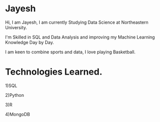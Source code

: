 # Jayesh

Hi, I am Jayesh, I am currently Studying Data Science at Northeastern University.

I'm Skilled in SQL and Data Analysis and improving my Machine Learning Knowledge Day by Day.

I am keen to combine sports and data, I love playing Basketball.

# Technologies Learned.
1)SQL

2)Python

3)R

4)MongoDB
